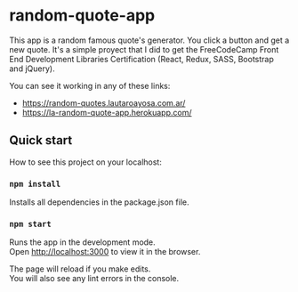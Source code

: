 # random-quote-app
This app is a random famous quote's generator. You click a button and get a new quote.
It's a simple proyect that I did to get the FreeCodeCamp Front End Development Libraries Certification (React, Redux, SASS, Bootstrap and jQuery).

You can see it working in any of these links:
- https://random-quotes.lautaroayosa.com.ar/
- https://la-random-quote-app.herokuapp.com/

## Quick start

How to see this project on your localhost:

### `npm install`

Installs all dependencies in the package.json file.

### `npm start`

Runs the app in the development mode.\
Open [http://localhost:3000](http://localhost:3000) to view it in the browser.

The page will reload if you make edits.\
You will also see any lint errors in the console.
